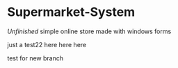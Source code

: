 # Supermarket-System
*Unfinished* simple online store made with windows forms 

just a test22
here
here here

test for new branch


